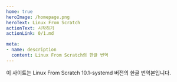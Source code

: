 ```yaml
---
home: true
heroImage: /homepage.png
heroText: Linux From Scratch
actionText: 시작하기
actionLink: 0/1.md

meta:
- name: description
  content: Linux From Scratch의 한글 번역
---
```


이 사이트는 Linux From Scratch 10.1-systemd 버전의 한글 번역본입니다.